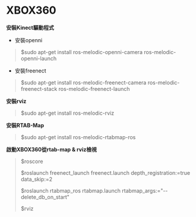 # XBOX360
**安裝Kinect驅動程式**
* 安裝openni
> $sudo apt-get install ros-melodic-openni-camera ros-melodic-openni-launch
* 安裝freenect
> $sudo apt-get install ros-melodic-freenect-camera ros-melodic-freenect-stack ros-melodic-freenect-launch

**安裝rviz**
> $sudo apt-get install ros-melodic-rviz

**安裝RTAB-Map**
> $sudo apt-get install ros-melodic-rtabmap-ros

**啟動XBOX360從rtab-map & rviz檢視**
> $roscore
> 
> $roslaunch freenect_launch freenect.launch depth_registration:=true data_skip:=2
> 
> $roslaunch rtabmap_ros rtabmap.launch rtabmap_args:="--delete_db_on_start"
> 
> $rviz
